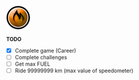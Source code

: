 ![FUEL](https://raw.githubusercontent.com/iiiypuk/fuel-stuff/master/.fuel.png)

**TODO**
- [x] Complete game (Career)  
- [ ] Complete challenges  
- [ ] Get max FUEL  
- [ ] Ride 99999999 km (max value of speedometer)
